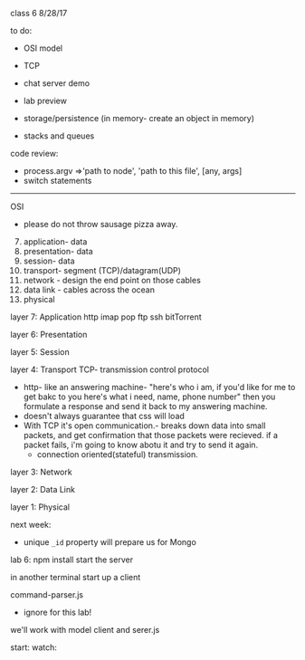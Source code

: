 class 6
8/28/17

to do:
- OSI model
- TCP
- chat server demo
- lab preview

- storage/persistence (in memory- create an object in memory)
- stacks and queues


code review:
- process.argv =>'path to node', 'path to this file', [any, args]
- switch statements

_____
OSI

- please do not throw sausage pizza away.

7. application- data
6. presentation- data
5. session- data
4. transport- segment (TCP)/datagram(UDP)
3. network - design the end point on those cables
2. data link - cables across the ocean
1. physical

layer 7: Application
http
imap
pop
ftp
ssh
bitTorrent

layer 6: Presentation


layer 5: Session

layer 4: Transport
TCP- transmission control protocol
  - http- like an answering machine- "here's who i am, if you'd like for me to get bakc to you here's what i need, name, phone number" then you formulate a response and send it back to my answering machine.
  - doesn't always guarantee that css will load
- With TCP it's open communication.- breaks down data into small packets, and get confirmation that those packets were recieved. if a packet fails, i'm going to know abotu it and try to send it again.
  - connection oriented(stateful) transmission.

layer 3: Network

layer 2: Data Link

layer 1: Physical

next week:
- unique `_id` property will prepare us for Mongo


lab 6:
npm install
start the server

in another terminal
start up a client


command-parser.js
  - ignore for this lab!

  we'll work with model client and serer.js

start: watch: 
